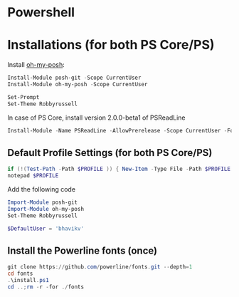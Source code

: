 # Powershell 

# Installations (for both PS Core/PS)

Install [oh-my-posh](https://github.com/JanDeDobbeleer/oh-my-posh):

```powershell
Install-Module posh-git -Scope CurrentUser
Install-Module oh-my-posh -Scope CurrentUser

Set-Prompt
Set-Theme Robbyrussell
```

In case of PS Core, install version 2.0.0-beta1 of PSReadLine

```powershell
Install-Module -Name PSReadLine -AllowPrerelease -Scope CurrentUser -Force -SkipPublisherCheck
```

## Default Profile Settings (for both PS Core/PS)

```powershell
if (!(Test-Path -Path $PROFILE )) { New-Item -Type File -Path $PROFILE -Force }
notepad $PROFILE
```

Add the following code
```powershell
Import-Module posh-git
Import-Module oh-my-posh
Set-Theme Robbyrussell

$DefaultUser = 'bhavikv'
```

## Install the Powerline fonts (once)

```powershell
git clone https://github.com/powerline/fonts.git --depth=1
cd fonts
.\install.ps1
cd ..;rm -r -for ./fonts
```
